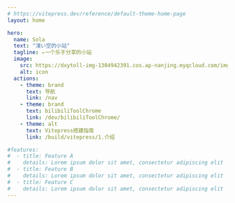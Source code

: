 ```yaml
---
# https://vitepress.dev/reference/default-theme-home-page
layout: home

hero:
  name: Sola
  text: "淺い空的小站"
  tagline: ✏️一个乐于分享的小站
  image:
    src: https://dxytoll-img-1304942391.cos.ap-nanjing.myqcloud.com/img/QQ%E5%9B%BE%E7%89%8720220608190329.jpg
    alt: icon
  actions:
    - theme: brand
      text: 导航
      link: /nav
    - theme: brand
      text: bilibiliToolChrome
      link: /dev/bilibiliToolChrome/
    - theme: alt
      text: Vitepress搭建指南
      link: /build/vitepress/1.介绍

#features:
#  - title: Feature A
#    details: Lorem ipsum dolor sit amet, consectetur adipiscing elit
#  - title: Feature B
#    details: Lorem ipsum dolor sit amet, consectetur adipiscing elit
#  - title: Feature C
#    details: Lorem ipsum dolor sit amet, consectetur adipiscing elit
---
```


[//]: # (首页划线)
<HomeUnderline />

[//]: # (首页彩花)
<Confetti />